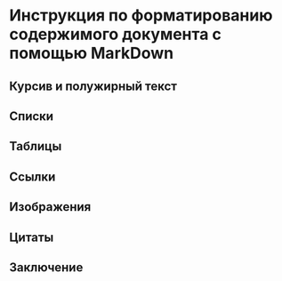# Инструкция по форматированию содержимого документа с помощью MarkDown
## Курсив и полужирный текст
## Списки
## Таблицы
## Ссылки
## Изображения
## Цитаты
## Заключение